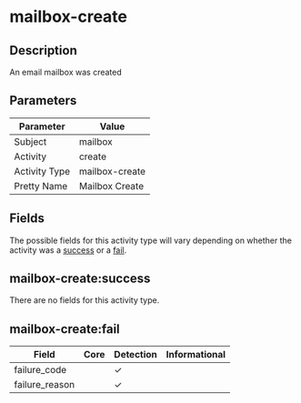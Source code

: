 mailbox-create
==============

Description
-----------
An email mailbox was created

Parameters
----------
| Parameter     | Value          |
| ------------- | -------------- |
| Subject       | mailbox        |
| Activity      | create         |
| Activity Type | mailbox-create |
| Pretty Name   | Mailbox Create |


Fields
------

The possible fields for this activity type will vary depending on whether the activity was a [success](#mailbox-createsuccess) or a [fail](#mailbox-createfail).


mailbox-create:success
----------------------

There are no fields for this activity type.


mailbox-create:fail
-------------------

| Field          | Core | Detection | Informational |
| -------------- | ---- | --------- | ------------- |
| failure_code   |      | &#10003;  |               |
| failure_reason |      | &#10003;  |               |